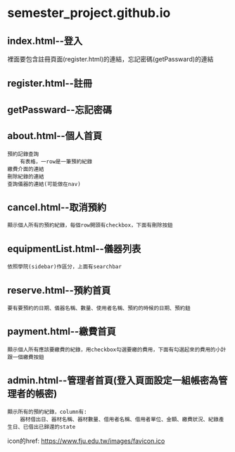 # semester_project.github.io
## index.html--登入
裡面要包含註冊頁面(register.html)的連結，忘記密碼(getPassward)的連結
## register.html--註冊
## getPassward--忘記密碼
## about.html--個人首頁
    預約記錄查詢
        有表格，一row是一筆預約紀錄
    繳費介面的連結
    刪除紀錄的連結
    查詢儀器的連結(可能做在nav)
## cancel.html--取消預約
    顯示個人所有的預約紀錄，每個row開頭有checkbox，下面有刪除按鈕
## equipmentList.html--儀器列表
    依照學院(sidebar)作區分，上面有searchbar
## reserve.html--預約首頁
    要有要預約的日期、儀器名稱、數量、使用者名稱、預約的時候的日期、預約鈕
## payment.html--繳費首頁
    顯示個人所有應該要繳費的紀錄，用checkbox勾選要繳的費用，下面有勾選起來的費用的小計跟一個繳費按鈕
## admin.html--管理者首頁(登入頁面設定一組帳密為管理者的帳密)
    顯示所有的預約紀錄，column有:
        器材借出日、器材名稱、器材數量、借用者名稱、借用者單位、金額、繳費狀況、紀錄產生日、已借出已歸還的state

icon的href: https://www.fju.edu.tw/images/favicon.ico